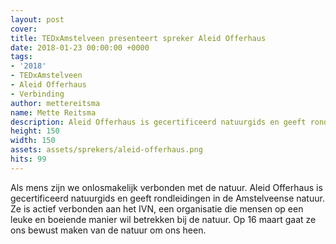 ```yaml
---
layout: post
cover:
title: TEDxAmstelveen presenteert spreker Aleid Offerhaus
date: 2018-01-23 00:00:00 +0000
tags:
- '2018'
- TEDxAmstelveen
- Aleid Offerhaus
- Verbinding
author: mettereitsma
name: Mette Reitsma
description: Aleid Offerhaus is gecertificeerd natuurgids en geeft rondleidingen in de Amstelveense natuur.
height: 150
width: 150
assets: assets/sprekers/aleid-offerhaus.png
hits: 99
---
```


Als mens zijn we onlosmakelijk verbonden met de natuur. Aleid Offerhaus is gecertificeerd natuurgids en geeft rondleidingen in de Amstelveense natuur. Ze is actief verbonden aan het IVN, een organisatie die mensen op een leuke en boeiende manier wil betrekken bij de natuur. Op 16 maart gaat ze ons bewust maken van de natuur om ons heen.
